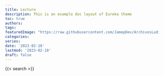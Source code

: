 ```yaml
---
title: Lectura
description: This is an example doc layout of Eureka theme
toc: true
authors:
tags:
featuredImage: "https://raw.githubusercontent.com/JamepDev/ArchivosLudicos/main/images/biblioteca.jpg"
categories:
series:
date: '2023-02-18'
lastmod: '2023-02-18'
draft: false
---
```

{{< search >}}
